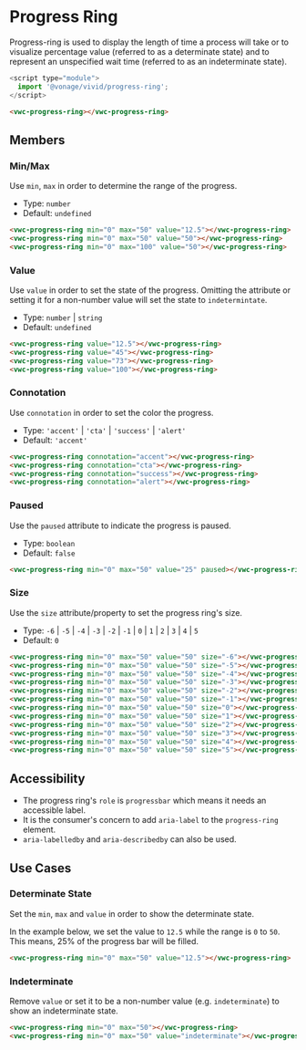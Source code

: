 # Progress Ring

Progress-ring is used to display the length of time a process will take or to visualize percentage value (referred to as a determinate state) and to represent an unspecified wait time (referred to as an indeterminate state).

```js
<script type="module">
  import '@vonage/vivid/progress-ring';
</script>
```

```html preview
<vwc-progress-ring></vwc-progress-ring>
```

## Members

### Min/Max

Use `min`, `max` in order to determine the range of the progress.

- Type: `number`
- Default: `undefined`

```html preview blocks
<vwc-progress-ring min="0" max="50" value="12.5"></vwc-progress-ring>
<vwc-progress-ring min="0" max="50" value="50"></vwc-progress-ring>
<vwc-progress-ring min="0" max="100" value="50"></vwc-progress-ring>
```

### Value

Use `value` in order to set the state of the progress. Omitting the attribute or setting it for a non-number value will set the state to `indetermintate`.

- Type: `number` | `string`
- Default: `undefined`

```html preview blocks
<vwc-progress-ring value="12.5"></vwc-progress-ring>
<vwc-progress-ring value="45"></vwc-progress-ring>
<vwc-progress-ring value="73"></vwc-progress-ring>
<vwc-progress-ring value="100"></vwc-progress-ring>
```

### Connotation

Use `connotation` in order to set the color the progress.

- Type: `'accent'` | `'cta'` | `'success'` | `'alert'`
- Default: `'accent'`

```html preview blocks
<vwc-progress-ring connotation="accent"></vwc-progress-ring>
<vwc-progress-ring connotation="cta"></vwc-progress-ring>
<vwc-progress-ring connotation="success"></vwc-progress-ring>
<vwc-progress-ring connotation="alert"></vwc-progress-ring>
```

### Paused

Use the `paused` attribute to indicate the progress is paused.

- Type: `boolean`
- Default: `false`

```html preview blocks
<vwc-progress-ring min="0" max="50" value="25" paused></vwc-progress-ring>
```

### Size

Use the `size` attribute/property to set the progress ring's size.

- Type: `-6` | `-5` | `-4` | `-3` | `-2` | `-1` | `0` | `1` | `2` | `3` | `4` | `5`
- Default: `0`

```html preview blocks
<vwc-progress-ring min="0" max="50" value="50" size="-6"></vwc-progress-ring>
<vwc-progress-ring min="0" max="50" value="50" size="-5"></vwc-progress-ring>
<vwc-progress-ring min="0" max="50" value="50" size="-4"></vwc-progress-ring>
<vwc-progress-ring min="0" max="50" value="50" size="-3"></vwc-progress-ring>
<vwc-progress-ring min="0" max="50" value="50" size="-2"></vwc-progress-ring>
<vwc-progress-ring min="0" max="50" value="50" size="-1"></vwc-progress-ring>
<vwc-progress-ring min="0" max="50" value="50" size="0"></vwc-progress-ring>
<vwc-progress-ring min="0" max="50" value="50" size="1"></vwc-progress-ring>
<vwc-progress-ring min="0" max="50" value="50" size="2"></vwc-progress-ring>
<vwc-progress-ring min="0" max="50" value="50" size="3"></vwc-progress-ring>
<vwc-progress-ring min="0" max="50" value="50" size="4"></vwc-progress-ring>
<vwc-progress-ring min="0" max="50" value="50" size="5"></vwc-progress-ring>
```

## Accessibility

- The progress ring's `role` is `progressbar` which means it needs an accessible label.
- It is the consumer's concern to add `aria-label` to the `progress-ring` element.
- `aria-labelledby` and `aria-describedby` can also be used.

## Use Cases

### Determinate State

Set the `min`, `max` and `value` in order to show the determinate state.

In the example below, we set the value to `12.5` while the range is `0` to `50`.  This means, 25% of the progress bar will be filled.

```html preview
<vwc-progress-ring min="0" max="50" value="12.5"></vwc-progress-ring>
```

### Indeterminate

Remove `value` or set it to be a non-number value (e.g. `indeterminate`) to show an indeterminate state.

```html preview blocks
<vwc-progress-ring min="0" max="50"></vwc-progress-ring>
<vwc-progress-ring min="0" max="50" value="indeterminate"></vwc-progress-ring>
```